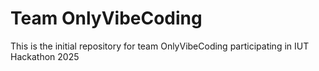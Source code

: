 # Team OnlyVibeCoding

This is the initial repository for team OnlyVibeCoding participating in IUT Hackathon 2025
